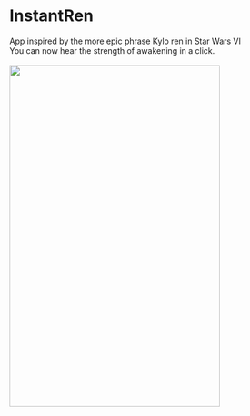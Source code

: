 # InstantRen

App inspired by the more epic phrase Kylo ren in Star Wars VI<br>
You can now hear the strength of awakening in a click.
<br>
<br>
<a href="url"><img src="http://i63.tinypic.com/2mq6bue.png"  height="600" width="370" ></a>

